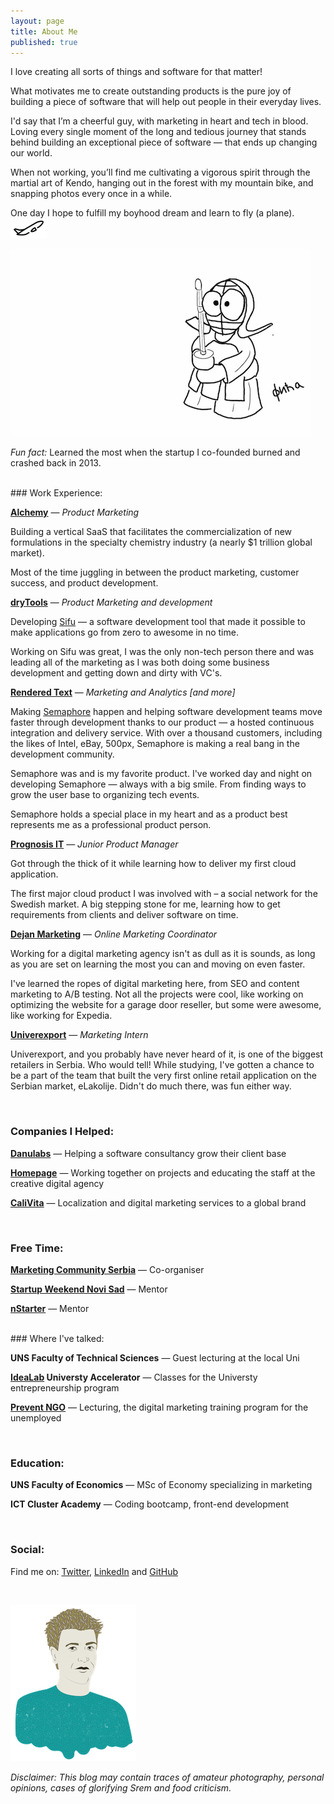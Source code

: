 ```yaml
---
layout: page
title: About Me
published: true
---
```


I love creating all sorts of things and software for that matter!

What motivates me to create outstanding products is the pure joy of building a piece of software that will help out people in their everyday lives.

I'd say that I’m a cheerful guy, with marketing in heart and tech in blood. Loving every single moment of the long and tedious journey that stands behind building an exceptional piece of software — that ends up changing our world.

When not working, you’ll find me cultivating a vigorous spirit through the martial art of Kendo, hanging out in the forest with my mountain bike, and snapping photos every once in a while. 

One day I hope to fulfill my boyhood dream and learn to fly (a plane). ![plane](https://github.com/FilipKmn/filipkmn.github.io/blob/master/assets/images/plane.png?raw=true)

![Fica Kendo](https://github.com/FilipKmn/filipkmn.github.io/blob/master/assets/images/AboutMe.png?raw=true)

_Fun fact:_ Learned the most when the startup I co-founded burned and crashed back in 2013.

<br>
### Work Experience:


**[Alchemy](https://alchemy.cloud/)** — _Product Marketing_

Building a vertical SaaS that facilitates the commercialization of new formulations in the specialty chemistry industry (a nearly $1 trillion global market). 

Most of the time juggling in between the product marketing, customer success, and product development. 

**[dryTools](http://drytools.co/)** — _Product Marketing and development_

Developing [Sifu](https://codesifu.com/) — a software development tool that made it possible to make applications go from zero to awesome in no time. 

Working on Sifu was great, I was the only non-tech person there and was leading all of the marketing  as I was both doing some business development and getting down and dirty with VC's.

**[Rendered Text](http://renderedtext.com/)** — _Marketing and Analytics [and more]_

Making [Semaphore](https://semaphoreci.com) happen and helping software development teams move faster through development thanks to our product — a hosted continuous integration and delivery service. With over a thousand customers, including the likes of Intel, eBay, 500px, Semaphore is making a real bang in the development community.

Semaphore was and is my favorite product. I've worked day and night on developing Semaphore — always with a big smile. From finding ways to grow the user base to organizing tech events. 

Semaphore holds a special place in my heart and as a product best represents me as a professional product person.

**[Prognosis IT](http://www.renator.net/)** — _Junior Product Manager_

Got through the thick of it while learning how to deliver my first cloud application. 

The first major cloud product I was involved with – a social network for the Swedish market. A big stepping stone for me, learning how to get requirements from clients and deliver software on time.

**[Dejan Marketing](https://dejanseo.com.au/)** — _Online Marketing Coordinator_

Working for a digital marketing agency isn't as dull as it is sounds, as long as you are set on learning the most you can and moving on even faster.

I've learned the ropes of digital marketing here, from SEO and content marketing to A/B testing. Not all the projects were cool, like working on optimizing the website for a garage door reseller, but some were awesome, like working for Expedia.

**[Univerexport](https://univerexport.rs/)** — _Marketing Intern_

Univerexport, and you probably have never heard of it, is one of the biggest retailers in Serbia. Who would tell! While studying, I've gotten a chance to be a part of the team that built the very first online retail application on the Serbian market, eLakolije. Didn't do much there, was fun either way.

<br>

### Companies I Helped:



**[Danulabs](https://www.m-pioneers.com/)** — Helping a software consultancy grow their client base 

**[Homepage](https://homepage.rs/)** — Working together on projects and educating the staff at the creative digital agency

**[CaliVita](https://serbia.calivita.com/)** — Localization and digital marketing services to a global brand

<br>

### Free Time:


**[Marketing Community Serbia](https://www.facebook.com/groups/marketing.zajednica/)** — Co-organiser

**[Startup Weekend Novi Sad](http://swns.nstarter.co/)** — Mentor

**[nStarter](nstarter.co)** — Mentor

<br>
### Where I've talked:

**UNS Faculty of Technical Sciences** — Guest lecturing at the local Uni

**[IdeaLab](http://www.idealab.rs/) Universty Accelerator** — Classes for the Universty entrepreneurship program

**[Prevent NGO](http://prevent.org.rs/)** — Lecturing, the digital marketing training program for the unemployed


<br>


### Education:

**UNS Faculty of Economics** — MSc of Economy specializing in marketing

**ICT Cluster Academy** — Coding bootcamp, front-end development


<br>

### Social:


Find me on: [Twitter](https://twitter.com/filipkmn), [LinkedIn](https://www.linkedin.com/in/filipkomnenovic) and [GitHub](https://github.com/filipkmn)  

<br>

![Skecth by Tamara Cubrilo](https://github.com/FilipKmn/filipkmn.github.io/blob/master/assets/images/fiko%20(3).png?raw=true)

*Disclaimer: This blog may contain traces of amateur photography, personal
opinions, cases of glorifying Srem and food criticism.*
